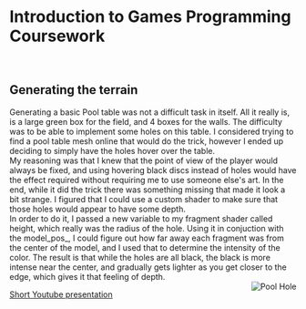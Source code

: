 <h1>Introduction to Games Programming Coursework</h1>
<br/>
<h2>Generating the terrain</h2>
Generating a basic Pool table was not a difficult task in itself. All it really is, is a large green box for the field, and 4 boxes for the walls. The difficulty was to be able to implement some holes on this table. I considered trying to find a pool table mesh online that would do the trick, however I ended up deciding to simply have the holes hover over the table.<br/>
My reasoning was that I knew that the point of view of the player would always be fixed, and using hovering black discs instead of holes would have the effect required without requiring me to use someone else's art. In the end, while it did the trick there was something missing that made it look a bit strange. I figured that I could use a custom shader to make sure that those holes would appear to have some depth.<br/>
In order to do it, I passed a new variable to my fragment shader called height, which really was the radius of the hole. Using it in conjuction with the model_pos_, I could figure out how far away each fragment was from the center of the model, and I used that to determine the intensity of the color. The result is that while the holes are all black, the black is more intense near the center, and gradually gets lighter as you get closer to the edge, which gives it that feeling of depth.<br/>
<img src="http://www.jeanpascalevette.com/img/poolHole.PNG" alt="Pool Hole" align="right" />


<a href="https://www.youtube.com/watch?v=nL9_l3HN5ss&feature=youtu.be">Short Youtube presentation</a>